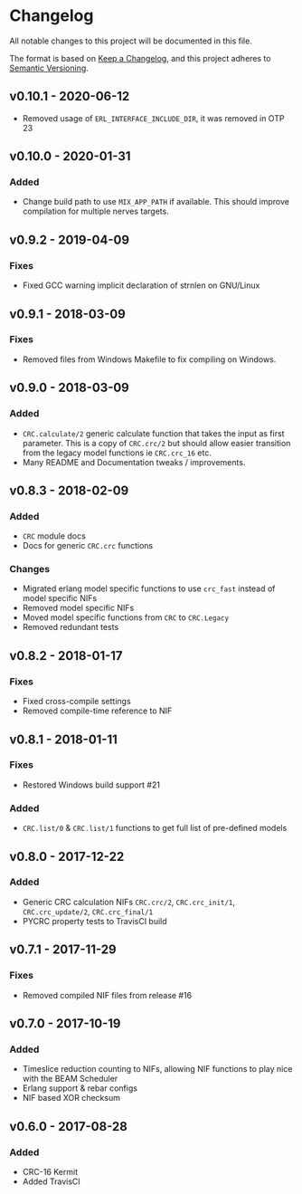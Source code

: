 # Changelog

All notable changes to this project will be documented in this file.

The format is based on [Keep a Changelog](https://keepachangelog.com/en/1.0.0/),
and this project adheres to [Semantic Versioning](https://semver.org/spec/v2.0.0.html).

## v0.10.1 - 2020-06-12
- Removed usage of `ERL_INTERFACE_INCLUDE_DIR`, it was removed in OTP 23

## v0.10.0 - 2020-01-31
### Added
- Change build path to use `MIX_APP_PATH` if available. This should improve compilation for multiple nerves targets.

## v0.9.2 - 2019-04-09
### Fixes
- Fixed GCC warning implicit declaration of strnlen on GNU/Linux

## v0.9.1 - 2018-03-09
### Fixes
- Removed files from Windows Makefile to fix compiling on Windows.

## v0.9.0 - 2018-03-09
### Added
- `CRC.calculate/2` generic calculate function that takes the input as first
  parameter. This is a copy of `CRC.crc/2` but should allow easier transition
  from the legacy model functions ie `CRC.crc_16` etc.
- Many README and Documentation tweaks / improvements.

## v0.8.3 - 2018-02-09
### Added
- `CRC` module docs
- Docs for generic `CRC.crc` functions
### Changes
- Migrated erlang model specific functions to use `crc_fast` instead of model specific NIFs
- Removed model specific NIFs
- Moved model specific functions from `CRC` to `CRC.Legacy`
- Removed redundant tests

## v0.8.2 - 2018-01-17
### Fixes
- Fixed cross-compile settings
- Removed compile-time reference to NIF

## v0.8.1 - 2018-01-11
### Fixes
- Restored Windows build support #21
### Added
- `CRC.list/0` & `CRC.list/1` functions to get full list of pre-defined models

## v0.8.0 - 2017-12-22
### Added
- Generic CRC calculation NIFs `CRC.crc/2`, `CRC.crc_init/1`, `CRC.crc_update/2`, `CRC.crc_final/1`
- PYCRC property tests to TravisCI build

## v0.7.1 - 2017-11-29
### Fixes
- Removed compiled NIF files from release #16

## v0.7.0 - 2017-10-19
### Added
- Timeslice reduction counting to NIFs, allowing NIF functions to play nice with the BEAM Scheduler
- Erlang support & rebar configs
- NIF based XOR checksum

## v0.6.0 - 2017-08-28
### Added
- CRC-16 Kermit
- Added TravisCI
